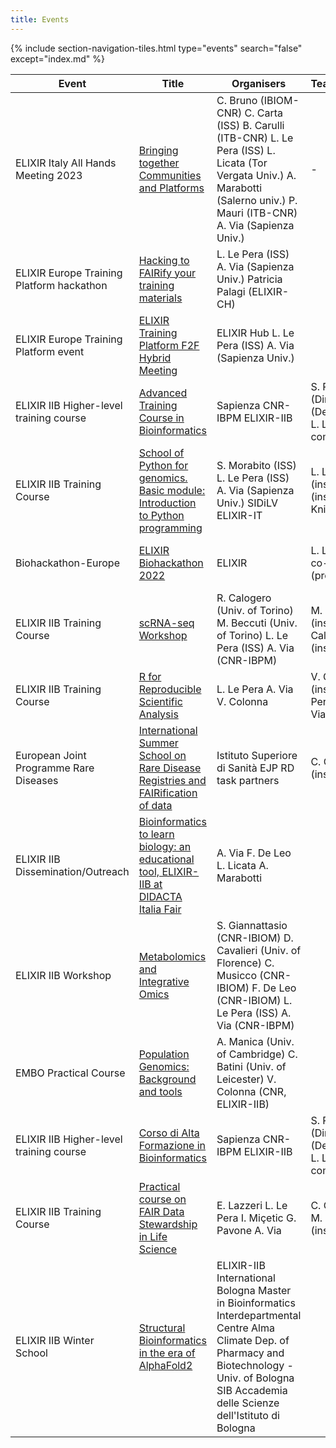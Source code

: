```yaml
---
title: Events
---
```

{% include section-navigation-tiles.html type="events" search="false" except="index.md" %}


<table class="table">
  
  <thead>
   
  <th>Event</th> <th>Title</th> <th>Organisers</th> <th>Teachers/Helpers</th> <th>Venue</th> <th>Date</th> <th>State</th>
  </thead>    

  <tbody class="collapse">
    <tr>
        <td>ELIXIR Italy All Hands Meeting 2023</td>
        <td> <a href="/2023-04-26-Computational_Methods_for_Epitrascriptomics_Bari">Bringing together Communities and Platforms</a></td>
        <td>C. Bruno (IBIOM-CNR) C. Carta (ISS)  B. Carulli (ITB-CNR) L. Le Pera (ISS) L. Licata (Tor Vergata Univ.) A. Marabotti (Salerno univ.) P. Mauri (ITB-CNR) A. Via (Sapienza Univ.)</td>
        <td>-</td>
        <td>Sala Marconi, CNR Headquarters Rome,Italy hybrid</td>
        <td>Sept 25-26 2023</td>
        <td>-</td>

  </tr>
  <tr>
   <td>ELIXIR Europe Training Platform hackathon</td>
   <td><a href="">Hacking to FAIRify your training materials</a></td> 
   <td>L. Le Pera (ISS) A. Via (Sapienza Univ.) Patricia Palagi (ELIXIR-CH)</td>
   <td></td>
   <td>Casa dell'Aviatore Rome,Italy <font color="orange">hybrid</font></td>
   <td>Mar 09-10 2023</td>
   <td><font color="grey"><b>closed</b></font></td>
</tr> 
<tr>
   <td>ELIXIR Europe Training Platform event</td>
   <td><a href= "https://elixir-europe.org/events/elixir-training-platform-f2f-hybrid-meeting">ELIXIR Training Platform F2F Hybrid Meeting</a></td> 
   <td>ELIXIR Hub L. Le Pera (ISS) A. Via (Sapienza Univ.)</td>
   <td></td>
   <td>Casa dell'Aviatore Rome,Italy <font color="orange">hybrid</font></td>
   <td>Mar 07-09 2023</td>
   <td><font color="grey"><b>closed</b></font></td>
</tr>
<tr>
<td>ELIXIR IIB Higher-level training course</td>
   <td><a href= "https://sites.google.com/uniroma1.it/cafbioinfo-eng/home?authuser=0"> Advanced Training Course in Bioinformatics</a></td>
   <td>Sapienza CNR-IBPM ELIXIR-IIB</td>
   <td>S. Pascarella (Director) A. Via (Deputy Director) L. Le Pera (scient. comm.)</td>
   <td>Sapienza Univ. of Rome <font color="orange">hyprid</font></td>
   <td>Feb - Oct 2023</td>
   <td><font color="grey"><b>closed</b></font></td>
</tr>
<tr>
   <td>ELIXIR IIB Training Course</td>
   <td><a href="https://elixir-iib-training.github.io/website/2022/11/22/School_Python_genomics_Basic_module.html">School of Python for genomics. Basic module: Introduction to Python programming</a></td> 
   <td>S. Morabito (ISS) L. Le Pera (ISS) A. Via (Sapienza Univ.) SIDiLV ELIXIR-IT</td>
   <td>L. Le Pera (instructor) A. Via (instructor) A. Knijn (instructor)</td>
   <td>Italian National Institute of Health (ISS)</td>
   <td>Nov 22-25 2022</td>
   <td><font color="grey"><b>closed</b></font></td>
</tr>
<tr>
   <td>Biohackathon-Europe</td>
   <td><a href="https://www.biohackathon-europe.org/index.html">ELIXIR Biohackathon 2022</a></td>
   <td>ELIXIR</td>
   <td>L. Le Pera (project co-lead) A. Via (project lead)</td>
   <td>Les Berges de Seine, France <font color="orange">hybrid</font></td>
   <td>Nov 7-11 2022</td>
   <td><font color="grey"><b>closed</b></font></td>
</tr class="collapse">
<tr>
   <td>ELIXIR IIB Training Course</td>
   <td><a href="https://elixir-iib-training.github.io/website/2022/09/28/scRNA-seq-Workshop.html">scRNA-seq Workshop</a></td> 
   <td>R. Calogero (Univ. of Torino) M. Beccuti (Univ. of Torino) L. Le Pera (ISS)  A. Via (CNR-IBPM)</td>
   <td>M. Beccuti (instructor) R. Calogero (instructor)</td>
   <td>University of Torino</td>
   <td>Sep 28-30 2022</td>
   <td><font color="grey"><b>closed</b></font></td>
</tr>
<tr>
   <td>ELIXIR IIB Training Course</td>
   <td><a href="https://elixir-iib-training.github.io/website/2022/09/27/SWC_RforReproducibleScientificAnalysis-online.html">R for Reproducible Scientific Analysis</a></td> 
   <td>L. Le Pera A. Via V. Colonna</td>
   <td>V. Colonna (instructor) L. Le Pera (helper) A. Via (helper)</td>
   <td><font color="blue">on-line</font></td>
   <td>Sep 27-30 2022</td>
   <td><font color="grey"><b>closed</b></font></td>
</tr>
<tr>
   <td>European Joint Programme Rare Diseases</td>
       <td><a href="https://www.ejprarediseases.org/event/international-summer-school-on-rare-disease-registries-and-fairification-of-data/">International Summer School on Rare Disease Registries and FAIRification of data</a></td> 
   <td>Istituto Superiore di Sanità EJP RD task partners</td>
   <td>C. Carta (instructor)</td>
   <td><font color="blue">on-line</font></td>
   <td>Sep 26-30 2022</td>
   <td><font color="grey"><b>closed</b></font></td>
</tr>
<tr>
   <td>ELIXIR IIB Dissemination/Outreach</td>
   <td><a href="https://www.cnr.it/it/evento/17852">Bioinformatics to learn biology: an educational tool, ELIXIR-IIB at DIDACTA Italia Fair</a></td>
   <td>A. Via F. De Leo L. Licata A. Marabotti</td>
   <td></td>
   <td>Fortezza da Basso of Florence</td>
   <td>May 20 2022</td>
   <td><font color="grey"><b>closed</b></font></td>
</tr>
<tr>
   <td>ELIXIR IIB Workshop</td>
   <td><a href="https://elixir-iib-training.github.io/website/2022/04/28/metabolomics-and-integrative-omics-Bari.html">Metabolomics and Integrative Omics</a></td>
   <td>S. Giannattasio (CNR-IBIOM)  D. Cavalieri (Univ. of Florence) C. Musicco (CNR-IBIOM)   F. De Leo (CNR-IBIOM)   L. Le Pera (ISS)   A. Via (CNR-IBPM)</td>
   <td></td>
   <td>CNR Research Area of Bari</td>
   <td>Apr 28-29 2022</td>
   <td><font color="grey"><b>closed</b></font></td>
</tr>
<tr>
   <td>EMBO Practical Course</td>
   <td><a href="https://elixir-iib-training.github.io/website/2022/03/22/population-genomics-online.html">Population Genomics: Background and tools</a></td>
   <td>A. Manica (Univ. of Cambridge) C. Batini (Univ. of Leicester) V. Colonna (CNR, ELIXIR-IIB)</td>
   <td></td>
   <td><font color="blue">on-line</font></td>
   <td>Mar 22-30 2022</td>
   <td><font color="grey"><b>closed</b></font></td>
</tr>
<tr>
<td>ELIXIR IIB Higher-level training course</td>
   <td><a href="https://sites.google.com/uniroma1.it/altaformazione-bioinformatica">Corso di Alta Formazione in Bioinformatics</a></td>
   <td>Sapienza CNR-IBPM ELIXIR-IIB</td>
   <td>S. Pascarella (Director) A. Via (Deputy Director) L. Le Pera (scient. comm.)</td>
   <td>Sapienza Univ. of Rome <font color="orange">hyprid</font></td>
   <td>Feb - Oct 2022</td>
   <td><font color="grey"><b>closed</b></font></td>
</tr>
<tr>
   <td>ELIXIR IIB Training Course</td>
   <td><a href="https://elixir-iib-training.github.io/website/2022/02/16/FAIR_Data_Stewardship-online.html">Practical course on FAIR Data Stewardship in Life Science</a></td>
   <td>E. Lazzeri L. Le Pera I. Miçetic G. Pavone A. Via</td>
   <td>C. Carta (speaker) M. Chiara (instructor)</td>
   <td><font color="blue">on-line</font></td>
   <td>Mar 2,4,7,9,11 2022 (new dates)</td>
   <td><font color="grey"><b>closed</b></font></td>
</tr>
<tr>
   <td>ELIXIR IIB Winter School</td>
   <td><a href="http://www.biocomp.unibo.it/~school2022/">Structural Bioinformatics in the era of AlphaFold2</a></td>
   <td height="50">ELIXIR-IIB International Bologna Master in Bioinformatics Interdepartmental Centre Alma Climate Dep. of Pharmacy and Biotechnology - Univ. of Bologna SIB Accademia delle Scienze dell'Istituto di Bologna</td>
   <td></td>
   <td><font color="blue">online</font></td>
   <td>Feb 9-25 2022</td>
   <td><font color="grey"><b>closed</b></font></td>  
</tr>  
  
  
  
  
  
  
  
  
  
  </tbody>

</table>

